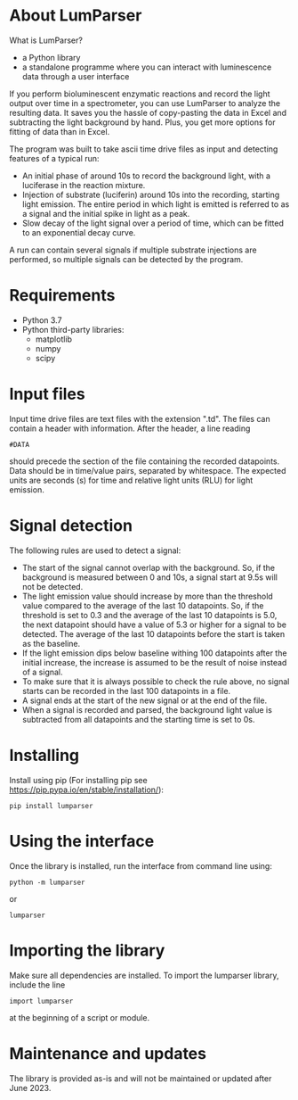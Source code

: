 # About LumParser
What is LumParser?
- a Python library
- a standalone programme where you can interact with luminescence data through a user interface

If you perform bioluminescent enzymatic reactions and record the light output over time in a spectrometer, you can use
LumParser to analyze the resulting data. It saves you the hassle of copy-pasting the data in Excel and subtracting the
light background by hand. Plus, you get more options for fitting of data than in Excel.

The program was built to take ascii time drive files as input and detecting features of a typical run:
- An initial phase of around 10s to record the background light, with a luciferase in the reaction mixture.
- Injection of substrate (luciferin) around 10s into the recording, starting light emission. The entire period in which
light is emitted is referred to as a signal and the initial spike in light as a peak.
- Slow decay of the light signal over a period of time, which can be fitted to an exponential decay curve.

A run can contain several signals if multiple substrate injections are performed, so multiple signals can be detected by
the program.


# Requirements

  * Python 3.7
  * Python third-party libraries:
    * matplotlib
    * numpy
    * scipy

# Input files
Input time drive files are text files with the extension ".td". The files can contain a header with information. After
the header, a line reading

```
#DATA
```
should precede the section of the file containing the recorded datapoints.
Data should be in time/value pairs, separated by whitespace. The expected units are seconds (s) for time and relative light
units (RLU) for light emission.

# Signal detection
The following rules are used to detect a signal:
- The start of the signal cannot overlap with the background. So, if the background is measured between 0 and 10s, a
signal start at 9.5s will not be detected.
- The light emission value should increase by more than the threshold value compared to the average of the last 10
datapoints. So, if the threshold is set to 0.3 and the average of the last 10 datapoints is 5.0, the next datapoint
should have a value of 5.3 or higher for a signal to be detected. The average of the last 10 datapoints before the start
is taken as the baseline.
- If the light emission dips below baseline withing 100 datapoints after the initial increase, the increase is assumed 
to be the result of noise instead of a signal.
- To make sure that it is always possible to check the rule above, no signal starts can be recorded in the last 100
datapoints in a file.
- A signal ends at the start of the new signal or at the end of the file.
- When a signal is recorded and parsed, the background light value is subtracted from all datapoints and the starting
time is set to 0s.

# Installing
Install using pip (For installing pip see https://pip.pypa.io/en/stable/installation/):

```
pip install lumparser
```

# Using the interface
Once the library is installed, run the interface from command line using:

```
python -m lumparser
```
or
```
lumparser
```

# Importing the library
Make sure all dependencies are installed. To import the lumparser library, include the line

```
import lumparser
```

at the beginning of a script or module.

# Maintenance and updates
The library is provided as-is and will not be maintained or updated after June 2023.
